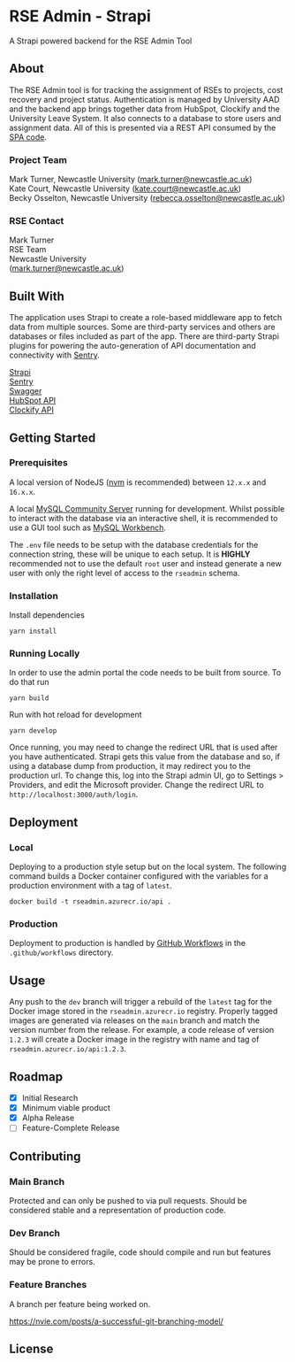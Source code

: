 # RSE Admin - Strapi
A Strapi powered backend for the RSE Admin Tool

## About

The RSE Admin tool is for tracking the assignment of RSEs to projects, cost recovery and project status. Authentication is managed by University AAD and the backend app brings together data from HubSpot, Clockify and the University Leave System. It also connects to a database to store users and assignment data. All of this is presented via a REST API consumed by the [SPA code](https://github.com/NewcastleRSE/rse-admin-webapp).

### Project Team
Mark Turner, Newcastle University  ([mark.turner@newcastle.ac.uk](mailto:mark.turner@newcastle.ac.uk))    
Kate Court, Newcastle University  ([kate.court@newcastle.ac.uk](mailto:kate.court@newcastle.ac.uk))  
Becky Osselton, Newcastle University  ([rebecca.osselton@newcastle.ac.uk](mailto:rebecca.osselton@newcastle.ac.uk))  

### RSE Contact
Mark Turner  
RSE Team  
Newcastle University  
([mark.turner@newcastle.ac.uk](mailto:mark.turner@newcastle.ac.uk))  

## Built With

The application uses Strapi to create a role-based middleware app to fetch data from multiple sources. Some are third-party services and others are databases or files included as part of the app. There are third-party Strapi plugins for powering the auto-generation of API documentation and connectivity with [Sentry](https://sentry.io).

[Strapi](https://strapi.io/)   
[Sentry](https://strapi.io/integrations/sentry)   
[Swagger](https://docs.strapi.io/developer-docs/latest/plugins/documentation.html)   
[HubSpot API](https://developers.hubspot.com/docs/api/overview)  
[Clockify API](https://clockify.me/developers-api)  

## Getting Started

### Prerequisites

A local version of NodeJS ([nvm](https://github.com/nvm-sh/nvm) is recommended) between `12.x.x` and `16.x.x`.  

A local [MySQL Community Server](https://dev.mysql.com/downloads/mysql/) running for development. Whilst possible to interact with the database via an interactive shell, it is recommended to use a GUI tool such as [MySQL Workbench](https://dev.mysql.com/downloads/workbench/).

The `.env` file needs to be setup with the database credentials for the connection string, these will be unique to each setup. It is **HIGHLY** recommended not to use the default `root` user and instead generate a new user with only the right level of access to the `rseadmin` schema.

### Installation

Install dependencies

```
yarn install
```

### Running Locally

In order to use the admin portal the code needs to be built from source. To do that run

```
yarn build
```

Run with hot reload for development

```
yarn develop
```

Once running, you may need to change the redirect URL that is used after you have authenticated. Strapi gets this value from the database and so, if using a database dump from production, it may redirect you to the production url. To change this, log into the Strapi admin UI, go to Settings > Providers, and edit the Microsoft provider. Change the redirect URL to `http://localhost:3000/auth/login`.

## Deployment

### Local

Deploying to a production style setup but on the local system. The following command builds a Docker container configured with the variables for a production environment with a tag of `latest`.

```
docker build -t rseadmin.azurecr.io/api .
```

### Production

Deployment to production is handled by [GitHub Workflows](https://docs.github.com/en/actions/using-workflows) in the `.github/workflows` directory.

## Usage

Any push to the `dev` branch will trigger a rebuild of the `latest` tag for the Docker image stored in the `rseadmin.azurecr.io` registry. Properly tagged images are generated via releases on the `main` branch and match the version number from the release. For example, a code release of version `1.2.3` will create a Docker image in the registry with name and tag of `rseadmin.azurecr.io/api:1.2.3`.

## Roadmap

- [x] Initial Research  
- [x] Minimum viable product
- [x] Alpha Release  
- [ ] Feature-Complete Release  

## Contributing

### Main Branch
Protected and can only be pushed to via pull requests. Should be considered stable and a representation of production code.

### Dev Branch
Should be considered fragile, code should compile and run but features may be prone to errors.

### Feature Branches
A branch per feature being worked on.

https://nvie.com/posts/a-successful-git-branching-model/

## License
